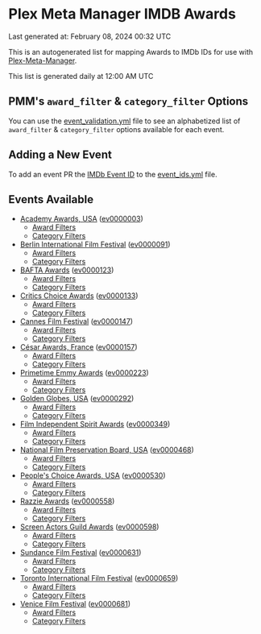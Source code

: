 # Plex Meta Manager IMDB Awards

Last generated at: February 08, 2024 00:32 UTC

This is an autogenerated list for mapping Awards to IMDb IDs for use with [Plex-Meta-Manager](https://github.com/meisnate12/Plex-Meta-Manager).

This list is generated daily at 12:00 AM UTC 

## PMM's `award_filter` & `category_filter` Options

You can use the [event_validation.yml](https://github.com/meisnate12/PMM-IMDb-Awards/blob/master/event_validation.yml) file to see an alphabetized list of `award_filter` & `category_filter` options available for each event.

## Adding a New Event

To add an event PR the [IMDb Event ID](https://www.imdb.com/event/all/) to the [event_ids.yml](https://github.com/meisnate12/PMM-IMDb-Awards/blob/master/event_ids.yml) file.

## Events Available

* [Academy Awards, USA](https://www.imdb.com/event/ev0000003) ([ev0000003](https://github.com/meisnate12/PMM-IMDb-Awards/blob/master/event_validation.yml#L1))
  * [Award Filters](https://github.com/meisnate12/PMM-IMDb-Awards/blob/master/event_validation.yml#L6)
  * [Category Filters](https://github.com/meisnate12/PMM-IMDb-Awards/blob/master/event_validation.yml#L14)
* [Berlin International Film Festival](https://www.imdb.com/event/ev0000091) ([ev0000091](https://github.com/meisnate12/PMM-IMDb-Awards/blob/master/event_validation.yml#L148))
  * [Award Filters](https://github.com/meisnate12/PMM-IMDb-Awards/blob/master/event_validation.yml#L152)
  * [Category Filters](https://github.com/meisnate12/PMM-IMDb-Awards/blob/master/event_validation.yml#L342)
* [BAFTA Awards](https://www.imdb.com/event/ev0000123) ([ev0000123](https://github.com/meisnate12/PMM-IMDb-Awards/blob/master/event_validation.yml#L611))
  * [Award Filters](https://github.com/meisnate12/PMM-IMDb-Awards/blob/master/event_validation.yml#L616)
  * [Category Filters](https://github.com/meisnate12/PMM-IMDb-Awards/blob/master/event_validation.yml#L648)
* [Critics Choice Awards](https://www.imdb.com/event/ev0000133) ([ev0000133](https://github.com/meisnate12/PMM-IMDb-Awards/blob/master/event_validation.yml#L1130))
  * [Award Filters](https://github.com/meisnate12/PMM-IMDb-Awards/blob/master/event_validation.yml#L1133)
  * [Category Filters](https://github.com/meisnate12/PMM-IMDb-Awards/blob/master/event_validation.yml#L1138)
* [Cannes Film Festival](https://www.imdb.com/event/ev0000147) ([ev0000147](https://github.com/meisnate12/PMM-IMDb-Awards/blob/master/event_validation.yml#L1239))
  * [Award Filters](https://github.com/meisnate12/PMM-IMDb-Awards/blob/master/event_validation.yml#L1244)
  * [Category Filters](https://github.com/meisnate12/PMM-IMDb-Awards/blob/master/event_validation.yml#L1406)
* [César Awards, France](https://www.imdb.com/event/ev0000157) ([ev0000157](https://github.com/meisnate12/PMM-IMDb-Awards/blob/master/event_validation.yml#L1631))
  * [Award Filters](https://github.com/meisnate12/PMM-IMDb-Awards/blob/master/event_validation.yml#L1634)
  * [Category Filters](https://github.com/meisnate12/PMM-IMDb-Awards/blob/master/event_validation.yml#L1639)
* [Primetime Emmy Awards](https://www.imdb.com/event/ev0000223) ([ev0000223](https://github.com/meisnate12/PMM-IMDb-Awards/blob/master/event_validation.yml#L1696))
  * [Award Filters](https://github.com/meisnate12/PMM-IMDb-Awards/blob/master/event_validation.yml#L1701)
  * [Category Filters](https://github.com/meisnate12/PMM-IMDb-Awards/blob/master/event_validation.yml#L1708)
* [Golden Globes, USA](https://www.imdb.com/event/ev0000292) ([ev0000292](https://github.com/meisnate12/PMM-IMDb-Awards/blob/master/event_validation.yml#L2909))
  * [Award Filters](https://github.com/meisnate12/PMM-IMDb-Awards/blob/master/event_validation.yml#L2914)
  * [Category Filters](https://github.com/meisnate12/PMM-IMDb-Awards/blob/master/event_validation.yml#L2922)
* [Film Independent Spirit Awards](https://www.imdb.com/event/ev0000349) ([ev0000349](https://github.com/meisnate12/PMM-IMDb-Awards/blob/master/event_validation.yml#L3088))
  * [Award Filters](https://github.com/meisnate12/PMM-IMDb-Awards/blob/master/event_validation.yml#L3091)
  * [Category Filters](https://github.com/meisnate12/PMM-IMDb-Awards/blob/master/event_validation.yml#L3100)
* [National Film Preservation Board, USA](https://www.imdb.com/event/ev0000468) ([ev0000468](https://github.com/meisnate12/PMM-IMDb-Awards/blob/master/event_validation.yml#L3140))
  * [Award Filters](https://github.com/meisnate12/PMM-IMDb-Awards/blob/master/event_validation.yml#L3143)
  * [Category Filters](https://github.com/meisnate12/PMM-IMDb-Awards/blob/master/event_validation.yml#L3145)
* [People's Choice Awards, USA](https://www.imdb.com/event/ev0000530) ([ev0000530](https://github.com/meisnate12/PMM-IMDb-Awards/blob/master/event_validation.yml#L3148))
  * [Award Filters](https://github.com/meisnate12/PMM-IMDb-Awards/blob/master/event_validation.yml#L3151)
  * [Category Filters](https://github.com/meisnate12/PMM-IMDb-Awards/blob/master/event_validation.yml#L3154)
* [Razzie Awards](https://www.imdb.com/event/ev0000558) ([ev0000558](https://github.com/meisnate12/PMM-IMDb-Awards/blob/master/event_validation.yml#L3396))
  * [Award Filters](https://github.com/meisnate12/PMM-IMDb-Awards/blob/master/event_validation.yml#L3399)
  * [Category Filters](https://github.com/meisnate12/PMM-IMDb-Awards/blob/master/event_validation.yml#L3404)
* [Screen Actors Guild Awards](https://www.imdb.com/event/ev0000598) ([ev0000598](https://github.com/meisnate12/PMM-IMDb-Awards/blob/master/event_validation.yml#L3444))
  * [Award Filters](https://github.com/meisnate12/PMM-IMDb-Awards/blob/master/event_validation.yml#L3447)
  * [Category Filters](https://github.com/meisnate12/PMM-IMDb-Awards/blob/master/event_validation.yml#L3449)
* [Sundance Film Festival](https://www.imdb.com/event/ev0000631) ([ev0000631](https://github.com/meisnate12/PMM-IMDb-Awards/blob/master/event_validation.yml#L3475))
  * [Award Filters](https://github.com/meisnate12/PMM-IMDb-Awards/blob/master/event_validation.yml#L3478)
  * [Category Filters](https://github.com/meisnate12/PMM-IMDb-Awards/blob/master/event_validation.yml#L3528)
* [Toronto International Film Festival](https://www.imdb.com/event/ev0000659) ([ev0000659](https://github.com/meisnate12/PMM-IMDb-Awards/blob/master/event_validation.yml#L3640))
  * [Award Filters](https://github.com/meisnate12/PMM-IMDb-Awards/blob/master/event_validation.yml#L3643)
  * [Category Filters](https://github.com/meisnate12/PMM-IMDb-Awards/blob/master/event_validation.yml#L3693)
* [Venice Film Festival](https://www.imdb.com/event/ev0000681) ([ev0000681](https://github.com/meisnate12/PMM-IMDb-Awards/blob/master/event_validation.yml#L3763))
  * [Award Filters](https://github.com/meisnate12/PMM-IMDb-Awards/blob/master/event_validation.yml#L3768)
  * [Category Filters](https://github.com/meisnate12/PMM-IMDb-Awards/blob/master/event_validation.yml#L4101)
